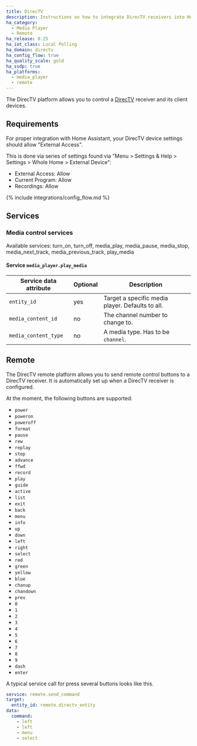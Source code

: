 ```yaml
---
title: DirecTV
description: Instructions on how to integrate DirecTV receivers into Home Assistant.
ha_category:
  - Media Player
  - Remote
ha_release: 0.25
ha_iot_class: Local Polling
ha_domain: directv
ha_config_flow: true
ha_quality_scale: gold
ha_ssdp: true
ha_platforms:
  - media_player
  - remote
---
```


The DirecTV platform allows you to control a [DirecTV](https://www.directv.com) receiver and its client devices.

## Requirements

For proper integration with Home Assistant, your DirecTV device settings should allow "External Access".

This is done via series of settings found via "Menu > Settings & Help > Settings > Whole Home > External Device":

- External Access: Allow
- Current Program: Allow
- Recordings: Allow

{% include integrations/config_flow.md %}

## Services

### Media control services

Available services: turn_on, turn_off, media_play, media_pause, media_stop, media_next_track, media_previous_track, play_media

#### Service `media_player.play_media`

| Service data attribute | Optional | Description                                                                                                                                                            |
| -----------------------| -------- | ---------------------------------------------------------------------------------------------------------------------------------------------------------------------- |
| `entity_id`            |      yes | Target a specific media player. Defaults to all.                                                                                                                       |
| `media_content_id`     |       no | The channel number to change to.                   |
| `media_content_type`   |       no | A media type. Has to be `channel`.

## Remote

The DirecTV remote platform allows you to send remote control buttons to a DirecTV receiver. It is automatically set up when a DirecTV receiver is configured.

At the moment, the following buttons are supported:

- `power`
- `poweron`
- `poweroff`
- `format`
- `pause`
- `rew`
- `replay`
- `stop`
- `advance`
- `ffwd`
- `record`
- `play`
- `guide`
- `active`
- `list`
- `exit`
- `back`
- `menu`
- `info`
- `up`
- `down`
- `left`
- `right`
- `select`
- `red`
- `green`
- `yellow`
- `blue`
- `chanup`
- `chandown`
- `prev`
- `0`
- `1`
- `2`
- `3`
- `4`
- `5`
- `6`
- `7`
- `8`
- `9`
- `dash`
- `enter`

A typical service call for press several buttons looks like this.

```yaml
service: remote.send_command
target:
  entity_id: remote.directv_entity
data:
  command:
    - left
    - left
    - menu
    - select
```
